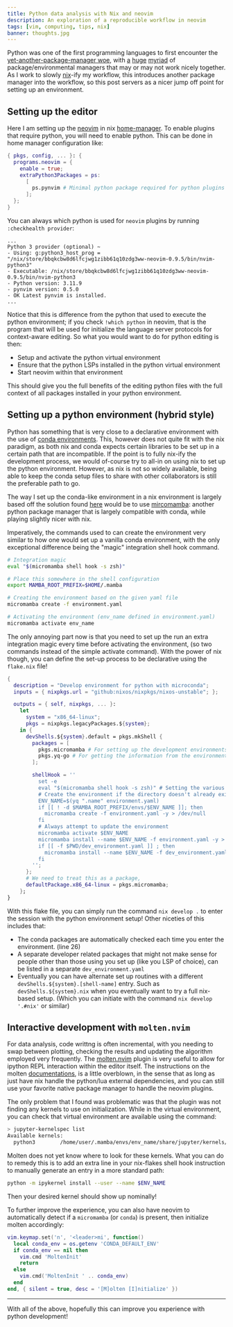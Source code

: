 ```yaml
---
title: Python data analysis with Nix and neovim
description: An exploration of a reproducible workflow in neovim
tags: [vim, computing, tips, nix]
banner: thoughts.jpg
---
```


Python was one of the first programming languages to first encounter the
[yet-another-package-manager woe][pythonxkcd], with [a][pyenv] [huge][pip]
[myriad][conda] of package/environmental managers that may or may not work
nicely together. As I work to slowly [nix][nix]-ify my workflow, this introduces
another package manager into the workflow, so this post servers as a nicer jump
off point for setting up an environment.

## Setting up the editor

Here I am setting up the [neovim][neovim] in nix [home-manager][home-manager].
To enable plugins that require python, you will need to enable python. This can
be done in home manager configuration like:

```nix title="Snippet in home manager configuration"
{ pkgs, config, ... }: {
  programs.neovim = {
    enable = true;
    extraPython3Packages = ps:
      [
        ps.pynvim # Minimal python package required for python plugins
      ];
  };
}
```

You can always which python is used for `neovim` plugins by running
`:checkhealth provider`:

```plaintext nocopy
...
Python 3 provider (optional) ~
- Using: g:python3_host_prog = "/nix/store/bbqkcbw8d6lfcjwg1zibb61q10zdg3ww-neovim-0.9.5/bin/nvim-python3"
- Executable: /nix/store/bbqkcbw8d6lfcjwg1zibb61q10zdg3ww-neovim-0.9.5/bin/nvim-python3
- Python version: 3.11.9
- pynvim version: 0.5.0
- OK Latest pynvim is installed.
...
```

Notice that this is difference from the python that used to execute the python
environment; if you check `!which python` in neovim, that is the program that
will be used for initialize the language server protocols for context-aware
editing. So what you would want to do for python editing is then:

- Setup and activate the python virtual environment
- Ensure that the python LSPs installed in the python virtual environment
- Start neovim within that environment

This should give you the full benefits of the editing python files with the
full context of all packages installed in your python environment.

## Setting up a python environment (hybrid style)

Python has something that is very close to a declarative environment with the
use of [conda environments][condaenv]. This, however does not quite fit with
the nix paradigm, as both nix and conda expects certain libraries to be set up
in a certain path that are incompatible. If the point is to fully nix-ify the
development process, we would of-course try to all-in on using nix to set up
the python environment. However, as nix is not so widely available, being able
to keep the conda setup files to share with other collaborators is still the
preferable path to go.

The way I set up the conda-like environment in a nix environment is largely
based off the solution found [here][nix-mamba] would be to use
[mircomamba][micromamba]: another python package manager that is largely
compatible with conda, while playing slightly nicer with nix.

Imperatively, the commands used to can create the environment very similar to
how one would set up a vanilla conda environment, with the only exceptional
difference being the "magic" integration shell hook command.

```bash title="micromamba" nocopy
# Integration magic
eval "$(micromamba shell hook -s zsh)"

# Place this somewhere in the shell configuration
export MAMBA_ROOT_PREFIX=$HOME/.mamba

# Creating the environment based on the given yaml file
micromamba create -f environment.yaml

# Activating the environment (env_name defined in environment.yaml)
micromamba activate env_name
```

The only annoying part now is that you need to set up the run an extra
integration magic every time before activating the environment, (so two
commands instead of the simple activate command). With the power of nix though,
you can define the set-up process to be declarative using the `flake.nix` file!

```nix title="flack.nix for setting up python environment" showLineNumber hl={26-29}
{
  description = "Develop environment for python with microconda";
  inputs = { nixpkgs.url = "github:nixos/nixpkgs/nixos-unstable"; };

  outputs = { self, nixpkgs, ... }:
    let
      system = "x86_64-linux";
      pkgs = nixpkgs.legacyPackages.${system};
    in {
      devShells.${system}.default = pkgs.mkShell {
        packages = [
          pkgs.micromamba # For setting up the development environments
          pkgs.yq-go # For getting the information from the environment yaml
        ];

        shellHook = ''
          set -e
          eval "$(micromamba shell hook -s zsh)" # Setting the various items off
          # Create the environment if the directory doesn't already exist
          ENV_NAME=$(yq ".name" environment.yaml)
          if [[ ! -d $MAMBA_ROOT_PREFIX/envs/$ENV_NAME ]]; then
            micromamba create -f environment.yaml -y > /dev/null
          fi
          # Always attempt to update the environment
          micromamba activate $ENV_NAME
          micromamba install --name $ENV_NAME -f environment.yaml -y > /dev/null
          if [[ -f $PWD/dev_environment.yaml ]] ; then
            micromamba install --name $ENV_NAME -f dev_environment.yaml -y > /dev/null
          fi
        '';
      };
      # We need to treat this as a package,
      defaultPackage.x86_64-linux = pkgs.micromamba;
    };
}
```

With this flake file, you can simply run the command `nix develop .` to enter
the session with the python environment setup! Other niceties of this includes
that:

- The conda packages are automatically checked each time you enter the
  environment. (line 26)
- A separate developer related packages that might not make sense for people
  other than those using you set up (like you LSP of choice), can be listed in
  a separate `dev_environment.yaml`
- Eventually you can have alternate set up routines with a different
  `devShells.${system}.[shell-name]` entry. Such as `devShells.${system}.nix`
  when you eventually want to try a full nix-based setup. (Which you can
  initiate with the command `nix develop '.#nix'` or similar)

## Interactive development with `molten.nvim`

For data analysis, code writtng is often incremental, with you needing to swap
between plotting, checking the results and updating the algorithm employed very
frequently. The [molten.nvim][molten] plugin is very useful to allow for
ipython REPL interaction within the editor itself. The instructions on the
molten [documentations][molten-docs], is a little overblown, in the sense that
as long as just have nix handle the python/lua external dependencies, and you
can still use your favorite native package manager to handle the neovim plugins.

The only problem that I found was problematic was that the plugin was not
finding any kernels to use on initialization. While in the virtual environment,
you can check that virtual environment are available using the command:

```bash nocopy
> jupyter-kernelspec list
Available kernels:
  python3        /home/user/.mamba/envs/env_name/share/jupyter/kernels/python3
```

Molten does not yet know where to look for these kernels. What you can do to
remedy this is to add an extra line in your nix-flakes shell hook instruction
to manually generate an entry in a more standard path:

```bash title="Append as final line in the shell hook in flake.nix"
python -m ipykernel install --user --name $ENV_NAME
```

Then your desired kernel should show up nominally!

To further improve the experience, you can also have neovim to automatically
detect if a `micromamba` (or `conda`) is present, then initialize molten accordingly:

```lua
vim.keymap.set('n', '<leader>mi', function()
  local conda_env = os.getenv 'CONDA_DEFAULT_ENV'
  if conda_env == nil then
    vim.cmd 'MoltenInit'
    return
  else
    vim.cmd('MoltenInit ' .. conda_env)
  end
end, { silent = true, desc = '[M]olten [I]nitialize' })
```

---

With all of the above, hopefully this can improve you experience with python
development!

[pythonxkcd]: https://xkcd.com/1987/
[pyenv]: https://github.com/pyenv/pyenv
[pip]: https://pypi.org/project/pip/
[conda]: https://conda.io/projects/conda/en/latest/index.html
[nix]: https://nixos.org/
[neovim]: https://neovim.io/
[home-manager]: https://nix-community.github.io/home-manager/
[condaenv]: https://conda.io/projects/conda/en/latest/user-guide/tasks/manage-environments.html#activating-an-environment
[nix-mamba]: https://wiki.nixos.org/wiki/Python#Using_micromamba
[micromamba]: https://mamba.readthedocs.io/en/latest/index.html
[molten]: https://github.com/benlubas/molten-nvim
[molten-docs]: https://github.com/benlubas/molten-nvim/blob/main/docs/NixOS.md
